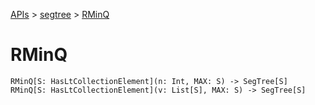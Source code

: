 [APIs](../index.md) > [segtree](./index.md) > [RMinQ]()

# RMinQ

```
RMinQ[S: HasLtCollectionElement](n: Int, MAX: S) -> SegTree[S]
RMinQ[S: HasLtCollectionElement](v: List[S], MAX: S) -> SegTree[S]
```
